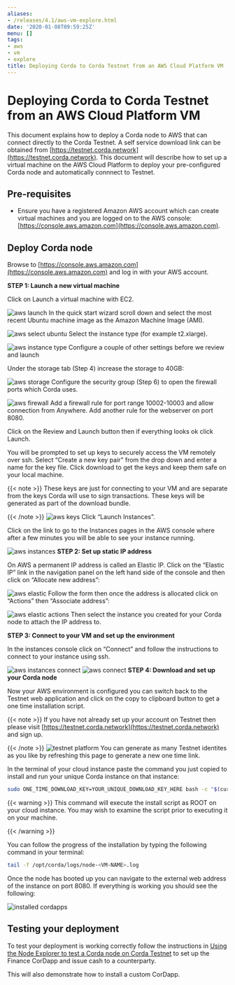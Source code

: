```yaml
---
aliases:
- /releases/4.1/aws-vm-explore.html
date: '2020-01-08T09:59:25Z'
menu: []
tags:
- aws
- vm
- explore
title: Deploying Corda to Corda Testnet from an AWS Cloud Platform VM
---
```



# Deploying Corda to Corda Testnet from an AWS Cloud Platform VM


This document explains how to deploy a Corda node to AWS that can connect directly to the Corda Testnet.
A self service download link can be obtained from [https://testnet.corda.network](https://testnet.corda.network). This
document will describe how to set up a virtual machine on the AWS
Cloud Platform to deploy your pre-configured Corda node and automatically connnect
to Testnet.


## Pre-requisites


* Ensure you have a registered Amazon AWS account which can create virtual machines and you are logged on to the AWS console: [https://console.aws.amazon.com](https://console.aws.amazon.com).


## Deploy Corda node

Browse to [https://console.aws.amazon.com](https://console.aws.amazon.com) and log in with your AWS account.

**STEP 1: Launch a new virtual machine**

Click on Launch a virtual machine with EC2.

![aws launch](/en/images/aws-launch.png "aws launch")
In the quick start wizard scroll down and select the most recent Ubuntu machine image as the Amazon Machine Image (AMI).

![aws select ubuntu](/en/images/aws_select_ubuntu.png "aws select ubuntu")
Select the instance type (for example t2.xlarge).

![aws instance type](/en/images/aws-instance-type.png "aws instance type")
Configure a couple of other settings before we review and launch

Under the storage tab (Step 4) increase the storage to 40GB:

![aws storage](/en/images/aws-storage.png "aws storage")
Configure the security group (Step 6) to open the firewall ports which Corda uses.

![aws firewall](/en/images/aws-firewall.png "aws firewall")
Add a firewall rule for port range 10002-10003 and allow connection from Anywhere. Add another rule for the webserver on port 8080.

Click on the Review and Launch button then if everything looks ok click Launch.

You will be prompted to set up keys to securely access the VM remotely over ssh. Select “Create a new key pair” from the drop down and enter a name for the key file. Click download to get the keys and keep them safe on your local machine.

{{< note >}}
These keys are just for connecting to your VM and are separate from the keys Corda will use to sign transactions. These keys will be generated as part of the download bundle.

{{< /note >}}
![aws keys](/en/images/aws-keys.png "aws keys")
Click “Launch Instances”.

Click on the link to go to the Instances pages in the AWS console where after a few minutes you will be able to see your instance running.

![aws instances](/en/images/aws-instances.png "aws instances")
**STEP 2: Set up static IP address**

On AWS a permanent IP address is called an Elastic IP. Click on the
“Elastic IP” link in the navigation panel on the left hand side of the console and then click on “Allocate new address”:

![aws elastic](/en/images/aws-elastic.png "aws elastic")
Follow the form then once the address is allocated click on “Actions”
then “Associate address”:

![aws elastic actions](/en/images/aws-elastic-actions.png "aws elastic actions")
Then select the instance you created for your Corda node to attach the
IP address to.

**STEP 3: Connect to your VM and set up the environment**

In the instances console click on “Connect” and follow the instructions to connect to your instance using ssh.

![aws instances connect](/en/images/aws-instances-connect.png "aws instances connect")
![aws connect](/en/images/aws-connect.png "aws connect")
**STEP 4: Download and set up your Corda node**

Now your AWS environment is configured you can switch back to the Testnet
web application and click on the copy to clipboard button to get a one
time installation script.

{{< note >}}
If you have not already set up your account on Testnet then please visit [https://testnet.corda.network](https://testnet.corda.network) and sign up.

{{< /note >}}
![testnet platform](/en/images/testnet-platform.png "testnet platform")
You can generate as many Testnet identites as you like by refreshing
this page to generate a new one time link.

In the terminal of your cloud instance paste the command you just copied to install and run
your unique Corda instance on that instance:

```bash
sudo ONE_TIME_DOWNLOAD_KEY=YOUR_UNIQUE_DOWNLOAD_KEY_HERE bash -c "$(curl -L https://testnet.corda.network/api/user/node/install.sh)"
```


{{< warning >}}
This command will execute the install script as ROOT on your cloud instance. You may wish to examine the script prior to executing it on your machine.

{{< /warning >}}


You can follow the progress of the installation by typing the following command in your terminal:

```bash
tail -f /opt/corda/logs/node-<VM-NAME>.log
```

Once the node has booted up you can navigate to the external web address of the instance on port 8080. If everything is working you should see the following:

![installed cordapps](/en/images/installed-cordapps.png "installed cordapps")

## Testing your deployment

To test your deployment is working correctly follow the instructions in [Using the Node Explorer to test a Corda node on Corda Testnet](testnet-explorer-corda.md) to set up the Finance CorDapp and issue cash to a counterparty.

This will also demonstrate how to install a custom CorDapp.

